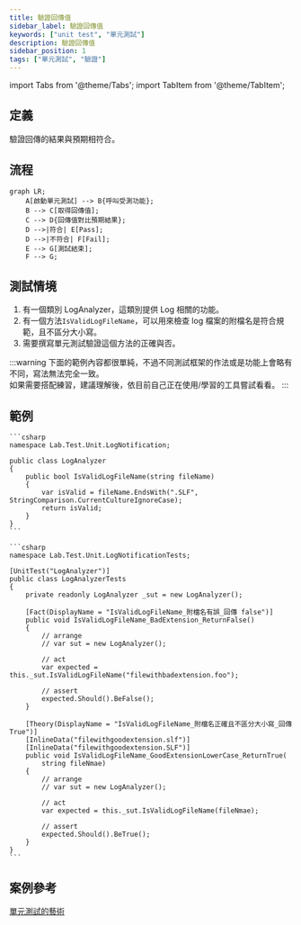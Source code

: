 ```yaml
---
title: 驗證回傳值
sidebar_label: 驗證回傳值
keywords: ["unit test", "單元測試"]
description: 驗證回傳值
sidebar_position: 1
tags: ["單元測試", "驗證"]
---
```


import Tabs from '@theme/Tabs';
import TabItem from '@theme/TabItem';

## 定義
驗證回傳的結果與預期相符合。

## 流程
```mermaid
graph LR;
    A[啟動單元測試] --> B{呼叫受測功能};
    B --> C[取得回傳值];
    C --> D{回傳值對比預期結果};
    D -->|符合| E[Pass];
    D -->|不符合| F[Fail];
    E --> G[測試結束];
    F --> G;
```

## 測試情境

1. 有一個類別 LogAnalyzer，這類別提供 Log 相關的功能。
2. 有一個方法`IsValidLogFileName`，可以用來檢查 log 檔案的附檔名是符合規範，且不區分大小寫。
3. 需要撰寫單元測試驗證這個方法的正確與否。

:::warning
下面的範例內容都很單純，不過不同測試框架的作法或是功能上會略有不同，寫法無法完全一致。  
如果需要搭配練習，建議理解後，依目前自己正在使用/學習的工具嘗試看看。
:::

## 範例

<Tabs>
  <TabItem value="LogAnalyzer" label="LogAnalyzer" default>

    ```csharp
    namespace Lab.Test.Unit.LogNotification;

    public class LogAnalyzer
    {
        public bool IsValidLogFileName(string fileName)
        {
            var isValid = fileName.EndsWith(".SLF", StringComparison.CurrentCultureIgnoreCase);
            return isValid;
        }
    }
    ```
  </TabItem>

  <TabItem value="LogAnalyzerTests" label="LogAnalyzerTests">

    ```csharp
    namespace Lab.Test.Unit.LogNotificationTests;

    [UnitTest("LogAnalyzer")]
    public class LogAnalyzerTests
    {
        private readonly LogAnalyzer _sut = new LogAnalyzer();

        [Fact(DisplayName = "IsValidLogFileName_附檔名有誤_回傳 false")]
        public void IsValidLogFileName_BadExtension_ReturnFalse()
        {
            // arrange
            // var sut = new LogAnalyzer();

            // act
            var expected = this._sut.IsValidLogFileName("filewithbadextension.foo");

            // assert
            expected.Should().BeFalse();
        }

        [Theory(DisplayName = "IsValidLogFileName_附檔名正確且不區分大小寫_回傳 True")]
        [InlineData("filewithgoodextension.slf")]
        [InlineData("filewithgoodextension.SLF")]
        public void IsValidLogFileName_GoodExtensionLowerCase_ReturnTrue(
            string fileNmae)
        {
            // arrange
            // var sut = new LogAnalyzer();

            // act
            var expected = this._sut.IsValidLogFileName(fileNmae);

            // assert
            expected.Should().BeTrue();
        }
    }
    ```
  </TabItem>
</Tabs>






## 案例參考
[單元測試的藝術](https://www.tenlong.com.tw/products/9789864342471?list_name=c-unit-test)